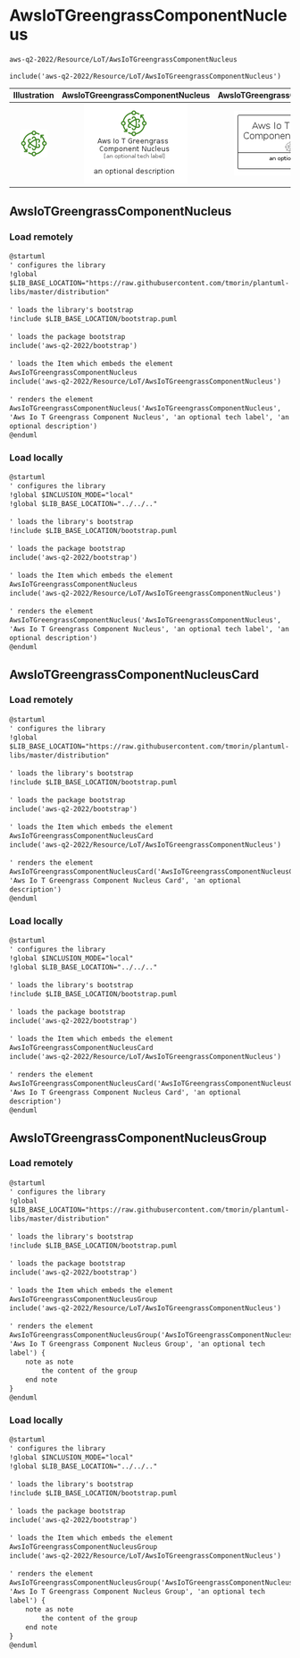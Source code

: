 # AwsIoTGreengrassComponentNucleus


```text
aws-q2-2022/Resource/LoT/AwsIoTGreengrassComponentNucleus
```

```text
include('aws-q2-2022/Resource/LoT/AwsIoTGreengrassComponentNucleus')
```



| Illustration | AwsIoTGreengrassComponentNucleus | AwsIoTGreengrassComponentNucleusCard | AwsIoTGreengrassComponentNucleusGroup |
| :---: | :---: | :---: | :---: |
| ![illustration for Illustration](../../../aws-q2-2022/Resource/LoT/AwsIoTGreengrassComponentNucleus.png) | ![illustration for AwsIoTGreengrassComponentNucleus](../../../aws-q2-2022/Resource/LoT/AwsIoTGreengrassComponentNucleus.Local.png) | ![illustration for AwsIoTGreengrassComponentNucleusCard](../../../aws-q2-2022/Resource/LoT/AwsIoTGreengrassComponentNucleusCard.Local.png) | ![illustration for AwsIoTGreengrassComponentNucleusGroup](../../../aws-q2-2022/Resource/LoT/AwsIoTGreengrassComponentNucleusGroup.Local.png) |




## AwsIoTGreengrassComponentNucleus

### Load remotely
```plantuml
@startuml
' configures the library
!global $LIB_BASE_LOCATION="https://raw.githubusercontent.com/tmorin/plantuml-libs/master/distribution"

' loads the library's bootstrap
!include $LIB_BASE_LOCATION/bootstrap.puml

' loads the package bootstrap
include('aws-q2-2022/bootstrap')

' loads the Item which embeds the element AwsIoTGreengrassComponentNucleus
include('aws-q2-2022/Resource/LoT/AwsIoTGreengrassComponentNucleus')

' renders the element
AwsIoTGreengrassComponentNucleus('AwsIoTGreengrassComponentNucleus', 'Aws Io T Greengrass Component Nucleus', 'an optional tech label', 'an optional description')
@enduml
```

### Load locally
```plantuml
@startuml
' configures the library
!global $INCLUSION_MODE="local"
!global $LIB_BASE_LOCATION="../../.."

' loads the library's bootstrap
!include $LIB_BASE_LOCATION/bootstrap.puml

' loads the package bootstrap
include('aws-q2-2022/bootstrap')

' loads the Item which embeds the element AwsIoTGreengrassComponentNucleus
include('aws-q2-2022/Resource/LoT/AwsIoTGreengrassComponentNucleus')

' renders the element
AwsIoTGreengrassComponentNucleus('AwsIoTGreengrassComponentNucleus', 'Aws Io T Greengrass Component Nucleus', 'an optional tech label', 'an optional description')
@enduml
```

## AwsIoTGreengrassComponentNucleusCard

### Load remotely
```plantuml
@startuml
' configures the library
!global $LIB_BASE_LOCATION="https://raw.githubusercontent.com/tmorin/plantuml-libs/master/distribution"

' loads the library's bootstrap
!include $LIB_BASE_LOCATION/bootstrap.puml

' loads the package bootstrap
include('aws-q2-2022/bootstrap')

' loads the Item which embeds the element AwsIoTGreengrassComponentNucleusCard
include('aws-q2-2022/Resource/LoT/AwsIoTGreengrassComponentNucleus')

' renders the element
AwsIoTGreengrassComponentNucleusCard('AwsIoTGreengrassComponentNucleusCard', 'Aws Io T Greengrass Component Nucleus Card', 'an optional description')
@enduml
```

### Load locally
```plantuml
@startuml
' configures the library
!global $INCLUSION_MODE="local"
!global $LIB_BASE_LOCATION="../../.."

' loads the library's bootstrap
!include $LIB_BASE_LOCATION/bootstrap.puml

' loads the package bootstrap
include('aws-q2-2022/bootstrap')

' loads the Item which embeds the element AwsIoTGreengrassComponentNucleusCard
include('aws-q2-2022/Resource/LoT/AwsIoTGreengrassComponentNucleus')

' renders the element
AwsIoTGreengrassComponentNucleusCard('AwsIoTGreengrassComponentNucleusCard', 'Aws Io T Greengrass Component Nucleus Card', 'an optional description')
@enduml
```

## AwsIoTGreengrassComponentNucleusGroup

### Load remotely
```plantuml
@startuml
' configures the library
!global $LIB_BASE_LOCATION="https://raw.githubusercontent.com/tmorin/plantuml-libs/master/distribution"

' loads the library's bootstrap
!include $LIB_BASE_LOCATION/bootstrap.puml

' loads the package bootstrap
include('aws-q2-2022/bootstrap')

' loads the Item which embeds the element AwsIoTGreengrassComponentNucleusGroup
include('aws-q2-2022/Resource/LoT/AwsIoTGreengrassComponentNucleus')

' renders the element
AwsIoTGreengrassComponentNucleusGroup('AwsIoTGreengrassComponentNucleusGroup', 'Aws Io T Greengrass Component Nucleus Group', 'an optional tech label') {
    note as note
        the content of the group
    end note
}
@enduml
```

### Load locally
```plantuml
@startuml
' configures the library
!global $INCLUSION_MODE="local"
!global $LIB_BASE_LOCATION="../../.."

' loads the library's bootstrap
!include $LIB_BASE_LOCATION/bootstrap.puml

' loads the package bootstrap
include('aws-q2-2022/bootstrap')

' loads the Item which embeds the element AwsIoTGreengrassComponentNucleusGroup
include('aws-q2-2022/Resource/LoT/AwsIoTGreengrassComponentNucleus')

' renders the element
AwsIoTGreengrassComponentNucleusGroup('AwsIoTGreengrassComponentNucleusGroup', 'Aws Io T Greengrass Component Nucleus Group', 'an optional tech label') {
    note as note
        the content of the group
    end note
}
@enduml
```

